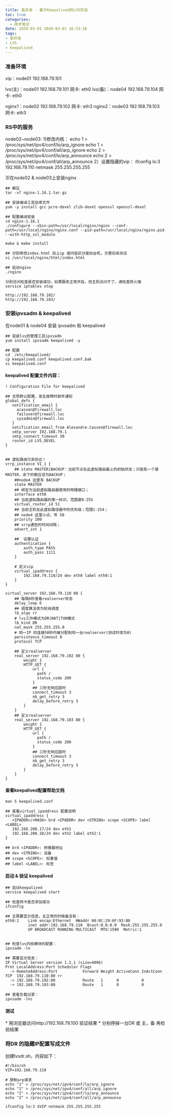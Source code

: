 ```yaml
---
title: 高并发 - 基于Keepalived的LVS实验
toc: true
categories:
  - 技术笔记
date: 2020-03-01 2020-03-01 16:53:16
tags:
- 高并发
- LVS
- Keepalived
---
```

### 准备环境
vip：node01 192.168.79.101 

lvs(主)：node01 192.168.79.101  网卡: eth0
lvs(备)：node04 192.168.79.104  网卡: eth0 

nginx1：node02 192.168.79.102   网卡: eth3
nginx2：node03 192.168.79.103   网卡: eth3


### RS中的服务
node02~node03:
1)修改内核：
    echo 1 > /proc/sys/net/ipv4/conf/lo/arp_ignore 
    echo 1 > /proc/sys/net/ipv4/conf/all/arp_ignore 
    echo 2 > /proc/sys/net/ipv4/conf/lo/arp_announce 
    echo 2 > /proc/sys/net/ipv4/conf/all/arp_announce 
2）设置隐藏的vip：
    ifconfig lo:3 192.168.79.110 netmask 255.255.255.255
		
3)在node02 & node03上安装nginx
```
## 解压
tar -xf nginx-1.16.1.tar.gz

## 安装编译工具及库文件 
yum -y install gcc pcre-devel zlib-devel openssl openssl-devel

## 配置编译安装
cd nginx-1.16.1
./configure --sbin-path=/usr/local/nginx/nginx --conf-path=/usr/local/nginx/nginx.conf --pid-path=/usr/local/nginx/nginx.pid --with-http_ssl_module

make & make install

## 分别修改index.html 加上ip 或内容区分是如台机，方便后续测试
vi /usr/local/nginx/html/index.html

## 启动nginx
./nginx

分别访问检查是否安装成功，如果服务正常开启，但主机访问不了，请检查防火墙
service iptables stop

http://192.168.79.102/
http://192.168.79.103/
```

### 安装ipvsadm & keepalived
在node01 & node04 安装 ipvsadm 和 keepalived

```
## 安装lvs的管理工具ipvsadm
yum install ipvsadm keepalived -y

## 配置
cd  /etc/keepalived/
cp keepalived.conf keepalived.conf.bak
vi keepalived.conf
```

#### keepalived 配置文件内容：
```
! Configuration File for keepalived

## 全局默认配置，发生故障时邮件通知
global_defs {
   notification_email {
     acassen@firewall.loc
     failover@firewall.loc
     sysadmin@firewall.loc
   }
   notification_email_from Alexandre.Cassen@firewall.loc
   smtp_server 192.168.79.1
   smtp_connect_timeout 30
   router_id LVS_DEVEL
}


## 虚拟路由冗余协议！
vrrp_instance VI_1 {
    ## state MASTER|BACKUP：当前节点在此虚拟路由器上的初始状态；只能有一个是MASTER，余下的都应该为BACKUP；
    ##node4 这里写 BACKUP
    state MASTER
    ## 绑定为当前虚拟路由器使用的物理接口；
    interface eth0
    ## 当前虚拟路由器的惟一标识，范围是0-255
    virtual_router_id 51
    ## 当前主机在此虚拟路径器中的优先级；范围1-254；
    ## node4 这里小点，写 50
    priority 100
    ## vrrp通告的时间间隔；
    advert_int 1
    
    ##  设置认证
    authentication {
        auth_type PASS
        auth_pass 1111
    }
    
    # 定义vip
    virtual_ipaddress {
        192.168.79.110/24 dev eth0 label eth0:1
    }
}

virtual_server 192.168.79.110 80 {
    ## 每隔6秒查看realserver状态
    delay_loop 6
    ## 调度算法改为轮询调度
    lb_algo rr
    # lvs工作模式为DR|NAT|TUN模式
    lb_kind DR
    nat_mask 255.255.255.0
    # 同一IP 的连接50秒内被分配到同一台realserver(测试时改为0)
    persistence_timeout 0
    protocol TCP

    ## 定义realserver
    real_server 192.168.79.102 80 {
        weight 1
        HTTP_GET {
            url {
              path /
              status_code 200
            }
            ## 三秒无响应超时
            connect_timeout 3
            nb_get_retry 3
            delay_before_retry 3
        }
    }
    ## 定义realserver
    real_server 192.168.79.103 80 {
        weight 1
        HTTP_GET {
            url {
              path /
              status_code 200
            }
            ## 三秒无响应超时
            connect_timeout 3
            nb_get_retry 3
            delay_before_retry 3
        }
    }
}

```


#### 查看keepalived配置帮助文档
```
man 5 keepalived.conf

## 查看virtual_ipaddress 配置说明
virtual_ipaddress {
   <IPADDR>/<MASK> brd <IPADDR> dev <STRING> scope <SCOPE> label <LABEL>
   192.168.200.17/24 dev eth1
   192.168.200.18/24 dev eth2 label eth2:1
} 

## brd <IPADDR>: 桥接器地址
## dev <STRING>: 设备
## scope <SCOPE>: 权重值 
## label <LABEL>: 标签
```

#### 启动 & 验证 keepalived
```
## 启动keepalived
service keepalived start

## 检查网卡是否添加成功
ifconfig

## 主需要显示信息，主正常的时候备没有：
eth0:1    Link encap:Ethernet  HWaddr 00:0C:29:6F:93:B0  
          inet addr:192.168.79.110  Bcast:0.0.0.0  Mask:255.255.255.0
          UP BROADCAST RUNNING MULTICAST  MTU:1500  Metric:1


## 检查lvs内核模块的配置：
ipvsadm -ln

## 需要显示信息：
IP Virtual Server version 1.2.1 (size=4096)
Prot LocalAddress:Port Scheduler Flags
  -> RemoteAddress:Port           Forward Weight ActiveConn InActConn
TCP  192.168.79.110:80 rr
  -> 192.168.79.102:80            Route   1      0          0         
  -> 192.168.79.103:80            Route   1      0          0 

## 查看负载记录：
ipvsadm -lnc  
```
#### 测试
\* 用浏览器访问http://192.168.79.100 验证结果
\* 分别停掉一台DR 或 主，备 再检验结果

### 将DR 的隐藏IP配置写成文件
创建lvsdr.sh，内容如下：
```
#!/bin/sh
VIP=192.168.79.110

# 限制arp请求
echo "1" > /proc/sys/net/ipv4/conf/lo/arp_ignore
echo "1" > /proc/sys/net/ipv4/conf/all/arp_ignore
echo "2" > /proc/sys/net/ipv4/conf/lo/arp_announce
echo "2" > /proc/sys/net/ipv4/conf/all/arp_announce

ifconfig lo:3 $VIP netmask 255.255.255.255
```
